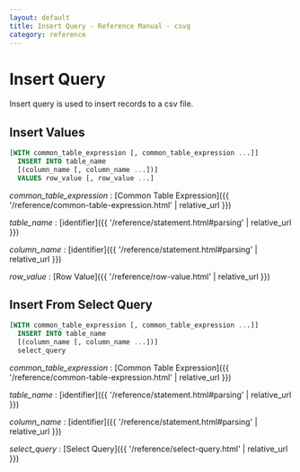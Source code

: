 ```yaml
---
layout: default
title: Insert Query - Reference Manual - csvq
category: reference
---
```


# Insert Query

Insert query is used to insert records to a csv file.

## Insert Values

```sql
[WITH common_table_expression [, common_table_expression ...]]
  INSERT INTO table_name
  [(column_name [, column_name ...])]
  VALUES row_value [, row_value ...]
```

_common_table_expression_
: [Common Table Expression]({{ '/reference/common-table-expression.html' | relative_url }})

_table_name_
: [identifier]({{ '/reference/statement.html#parsing' | relative_url }})

_column_name_
: [identifier]({{ '/reference/statement.html#parsing' | relative_url }})

_row_value_
: [Row Value]({{ '/reference/row-value.html' | relative_url }})

## Insert From Select Query

```sql
[WITH common_table_expression [, common_table_expression ...]]
  INSERT INTO table_name
  [(column_name [, column_name ...])]
  select_query
```

_common_table_expression_
: [Common Table Expression]({{ '/reference/common-table-expression.html' | relative_url }})

_table_name_
: [identifier]({{ '/reference/statement.html#parsing' | relative_url }})

_column_name_
: [identifier]({{ '/reference/statement.html#parsing' | relative_url }})

_select_query_
: [Select Query]({{ '/reference/select-query.html' | relative_url }})
